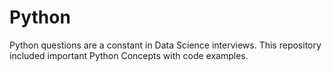 # Python

Python questions are a constant in Data Science interviews.
This repository included important Python Concepts with code examples.
